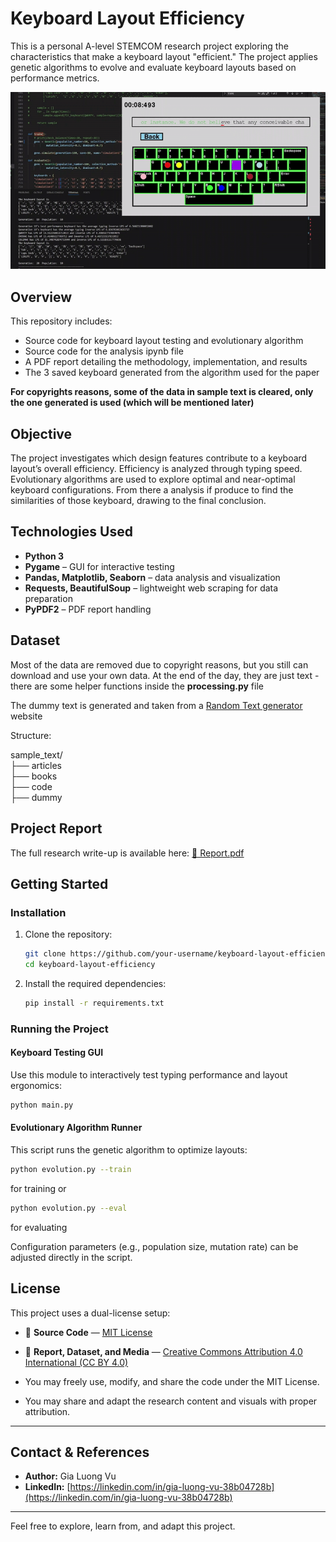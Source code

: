 # Keyboard Layout Efficiency

This is a personal A-level STEMCOM research project exploring the characteristics that make a keyboard layout "efficient." The project applies genetic algorithms to evolve and evaluate keyboard layouts based on performance metrics.

<img src="assets/demo.gif" width="600"/>

## Overview

This repository includes:

* Source code for keyboard layout testing and evolutionary algorithm
* Source code for the analysis ipynb file
* A PDF report detailing the methodology, implementation, and results
* The 3 saved keyboard generated from the algorithm used for the paper

**For copyrights reasons, some of the data in sample text is cleared, only the one generated is used (which will be mentioned later)**

## Objective

The project investigates which design features contribute to a keyboard layout’s overall efficiency. Efficiency is analyzed through typing speed. Evolutionary algorithms are used to explore optimal and near-optimal keyboard configurations. From there a analysis if produce to find the similarities of those keyboard, drawing to the final conclusion.

## Technologies Used

* **Python 3**
* **Pygame** – GUI for interactive testing
* **Pandas, Matplotlib, Seaborn** – data analysis and visualization
* **Requests, BeautifulSoup** – lightweight web scraping for data preparation
* **PyPDF2** – PDF report handling

## Dataset

Most of the data are removed due to copyright reasons, but you still can download and use your own data. At the end of the day, they are just text - there are some helper functions inside the **processing.py** file

The dummy text is generated and taken from a [Random Text generator](https://randomtextgenerator.com/) website

Structure: 

sample_text/ <br>
├── articles <br> 
├── books <br>
├── code <br>
├── dummy <br>

## Project Report

The full research write-up is available here:
[📄 Report.pdf](./report/keyboard.pdf)

## Getting Started

### Installation

1. Clone the repository:

   ```bash
   git clone https://github.com/your-username/keyboard-layout-efficiency.git
   cd keyboard-layout-efficiency
   ```
2. Install the required dependencies:

   ```bash
   pip install -r requirements.txt
   ```

### Running the Project

#### Keyboard Testing GUI

Use this module to interactively test typing performance and layout ergonomics:

```bash
python main.py
```

#### Evolutionary Algorithm Runner

This script runs the genetic algorithm to optimize layouts:

```bash
python evolution.py --train
```
for training or 

```bash
python evolution.py --eval
```
for evaluating


Configuration parameters (e.g., population size, mutation rate) can be adjusted directly in the script.

## License

This project uses a dual-license setup:

- 🧠 **Source Code** — [MIT License](./LICENSE)
- 📑 **Report, Dataset, and Media** — [Creative Commons Attribution 4.0 International (CC BY 4.0)](./report/LICENSE)

- You may freely use, modify, and share the code under the MIT License.
- You may share and adapt the research content and visuals with proper attribution.

---

## Contact & References

- **Author:** Gia Luong Vu  
- **LinkedIn:** [https://linkedin.com/in/gia-luong-vu-38b04728b](https://linkedin.com/in/gia-luong-vu-38b04728b)  

---

Feel free to explore, learn from, and adapt this project.
